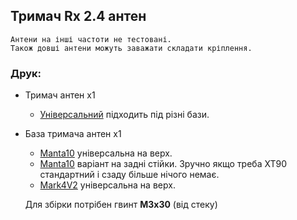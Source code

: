 ## Тримач Rx 2.4 антен
    Антени на інші частоти не тестовані. 
    Також довші антени можуть заважати складати кріплення.

### Друк:
- Тримач антен x1
    - [Універсальний](https://raw.githubusercontent.com/dmytr0/glory_to_ukraine/refs/heads/master/FPV_ANT_mount/manta10/v0.3/rx_ant_mount_manta_10_v0.3.stl) підходить під різні бази.
- База тримача антен x1
    - [Manta10](https://raw.githubusercontent.com/dmytr0/glory_to_ukraine/refs/heads/master/FPV_ANT_mount/manta10/v0.3/foldable_ant_mount_base_manta10_v0.3.stl) універсальна на верх.
    - [Manta10](https://raw.githubusercontent.com/dmytr0/glory_to_ukraine/refs/heads/master/FPV_ANT_mount/manta10/v0.3/foldable_back_standoff_ant_mount_base_manta10_v0.3.stl) варіант на задні стійки. Зручно якщо треба XT90 стандартний і сзаду більше нічого немає.
    - [Mark4V2](https://raw.githubusercontent.com/dmytr0/glory_to_ukraine/refs/heads/master/FPV_ANT_mount/foldable_ant_mount_base_mark4_v0.3.stl) універсальна на верх.


    Для збірки потрібен гвинт **M3x30** (від стеку)